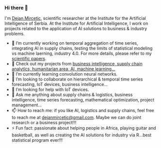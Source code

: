 ### Hi there 👋

I'm [Dejan Mircetic](https://www.linkedin.com/feed/update/urn:li:activity:6993199240374050816/), scientific researcher at the Institute for the Artificial Intelligence of Serbia. At the Institute for Artificial Intelligence, I work on projects related to the application of AI solutions to business & industry problems. 

- 🔭 I’m currently working on temporal aggregation of time series, integrating AI in supply chains, testing the limits of statistical modeling vs machine laerning, industry 4.0. For more details, please refer to my [scientific papers](https://www.researchgate.net/profile/Dejan-Mircetic).
- :microscope: Check out my projects from [business intelligence, supply chain analytics, humanitarian area, AI, machine learning...](https://www.linkedin.com/in/dejan-mircetic-9b03b896/details/projects/)
- 🌱 I’m currently learning convolution neural networks.
- 👯 I’m looking to collaborate on hierarchical & temporal time series forecasting, IoT devices, business intelligence...
- 🤔 I’m looking for help with IoT devices. 
- 💬 Ask me anything about supply chains & logistics, business intelligence, time series forecasting, mathematical optimization, project management...
- 📫 How to reach me: if you like AI, logistics and supply chains, feel free to reach me at dejanmircetic@gmail.com. Maybe we can do joint research or a business project!!!
- ⚡ Fun fact: passionate about helping people in Africa, playing guitar and basketball, as well as creating the AI solutions for industry via R...best statistical program ever!!!

